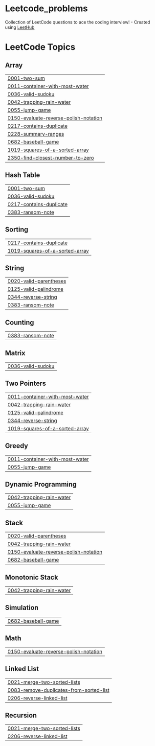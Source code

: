 # Leetcode_problems
Collection of LeetCode questions to ace the coding interview! - Created using [LeetHub](https://github.com/QasimWani/LeetHub)

<!---LeetCode Topics Start-->
# LeetCode Topics
## Array
|  |
| ------- |
| [0001-two-sum](https://github.com/rihanashraf/Leetcode_problems/tree/master/0001-two-sum) |
| [0011-container-with-most-water](https://github.com/rihanashraf/Leetcode_problems/tree/master/0011-container-with-most-water) |
| [0036-valid-sudoku](https://github.com/rihanashraf/Leetcode_problems/tree/master/0036-valid-sudoku) |
| [0042-trapping-rain-water](https://github.com/rihanashraf/Leetcode_problems/tree/master/0042-trapping-rain-water) |
| [0055-jump-game](https://github.com/rihanashraf/Leetcode_problems/tree/master/0055-jump-game) |
| [0150-evaluate-reverse-polish-notation](https://github.com/rihanashraf/Leetcode_problems/tree/master/0150-evaluate-reverse-polish-notation) |
| [0217-contains-duplicate](https://github.com/rihanashraf/Leetcode_problems/tree/master/0217-contains-duplicate) |
| [0228-summary-ranges](https://github.com/rihanashraf/Leetcode_problems/tree/master/0228-summary-ranges) |
| [0682-baseball-game](https://github.com/rihanashraf/Leetcode_problems/tree/master/0682-baseball-game) |
| [1019-squares-of-a-sorted-array](https://github.com/rihanashraf/Leetcode_problems/tree/master/1019-squares-of-a-sorted-array) |
| [2350-find-closest-number-to-zero](https://github.com/rihanashraf/Leetcode_problems/tree/master/2350-find-closest-number-to-zero) |
## Hash Table
|  |
| ------- |
| [0001-two-sum](https://github.com/rihanashraf/Leetcode_problems/tree/master/0001-two-sum) |
| [0036-valid-sudoku](https://github.com/rihanashraf/Leetcode_problems/tree/master/0036-valid-sudoku) |
| [0217-contains-duplicate](https://github.com/rihanashraf/Leetcode_problems/tree/master/0217-contains-duplicate) |
| [0383-ransom-note](https://github.com/rihanashraf/Leetcode_problems/tree/master/0383-ransom-note) |
## Sorting
|  |
| ------- |
| [0217-contains-duplicate](https://github.com/rihanashraf/Leetcode_problems/tree/master/0217-contains-duplicate) |
| [1019-squares-of-a-sorted-array](https://github.com/rihanashraf/Leetcode_problems/tree/master/1019-squares-of-a-sorted-array) |
## String
|  |
| ------- |
| [0020-valid-parentheses](https://github.com/rihanashraf/Leetcode_problems/tree/master/0020-valid-parentheses) |
| [0125-valid-palindrome](https://github.com/rihanashraf/Leetcode_problems/tree/master/0125-valid-palindrome) |
| [0344-reverse-string](https://github.com/rihanashraf/Leetcode_problems/tree/master/0344-reverse-string) |
| [0383-ransom-note](https://github.com/rihanashraf/Leetcode_problems/tree/master/0383-ransom-note) |
## Counting
|  |
| ------- |
| [0383-ransom-note](https://github.com/rihanashraf/Leetcode_problems/tree/master/0383-ransom-note) |
## Matrix
|  |
| ------- |
| [0036-valid-sudoku](https://github.com/rihanashraf/Leetcode_problems/tree/master/0036-valid-sudoku) |
## Two Pointers
|  |
| ------- |
| [0011-container-with-most-water](https://github.com/rihanashraf/Leetcode_problems/tree/master/0011-container-with-most-water) |
| [0042-trapping-rain-water](https://github.com/rihanashraf/Leetcode_problems/tree/master/0042-trapping-rain-water) |
| [0125-valid-palindrome](https://github.com/rihanashraf/Leetcode_problems/tree/master/0125-valid-palindrome) |
| [0344-reverse-string](https://github.com/rihanashraf/Leetcode_problems/tree/master/0344-reverse-string) |
| [1019-squares-of-a-sorted-array](https://github.com/rihanashraf/Leetcode_problems/tree/master/1019-squares-of-a-sorted-array) |
## Greedy
|  |
| ------- |
| [0011-container-with-most-water](https://github.com/rihanashraf/Leetcode_problems/tree/master/0011-container-with-most-water) |
| [0055-jump-game](https://github.com/rihanashraf/Leetcode_problems/tree/master/0055-jump-game) |
## Dynamic Programming
|  |
| ------- |
| [0042-trapping-rain-water](https://github.com/rihanashraf/Leetcode_problems/tree/master/0042-trapping-rain-water) |
| [0055-jump-game](https://github.com/rihanashraf/Leetcode_problems/tree/master/0055-jump-game) |
## Stack
|  |
| ------- |
| [0020-valid-parentheses](https://github.com/rihanashraf/Leetcode_problems/tree/master/0020-valid-parentheses) |
| [0042-trapping-rain-water](https://github.com/rihanashraf/Leetcode_problems/tree/master/0042-trapping-rain-water) |
| [0150-evaluate-reverse-polish-notation](https://github.com/rihanashraf/Leetcode_problems/tree/master/0150-evaluate-reverse-polish-notation) |
| [0682-baseball-game](https://github.com/rihanashraf/Leetcode_problems/tree/master/0682-baseball-game) |
## Monotonic Stack
|  |
| ------- |
| [0042-trapping-rain-water](https://github.com/rihanashraf/Leetcode_problems/tree/master/0042-trapping-rain-water) |
## Simulation
|  |
| ------- |
| [0682-baseball-game](https://github.com/rihanashraf/Leetcode_problems/tree/master/0682-baseball-game) |
## Math
|  |
| ------- |
| [0150-evaluate-reverse-polish-notation](https://github.com/rihanashraf/Leetcode_problems/tree/master/0150-evaluate-reverse-polish-notation) |
## Linked List
|  |
| ------- |
| [0021-merge-two-sorted-lists](https://github.com/rihanashraf/Leetcode_problems/tree/master/0021-merge-two-sorted-lists) |
| [0083-remove-duplicates-from-sorted-list](https://github.com/rihanashraf/Leetcode_problems/tree/master/0083-remove-duplicates-from-sorted-list) |
| [0206-reverse-linked-list](https://github.com/rihanashraf/Leetcode_problems/tree/master/0206-reverse-linked-list) |
## Recursion
|  |
| ------- |
| [0021-merge-two-sorted-lists](https://github.com/rihanashraf/Leetcode_problems/tree/master/0021-merge-two-sorted-lists) |
| [0206-reverse-linked-list](https://github.com/rihanashraf/Leetcode_problems/tree/master/0206-reverse-linked-list) |
<!---LeetCode Topics End-->